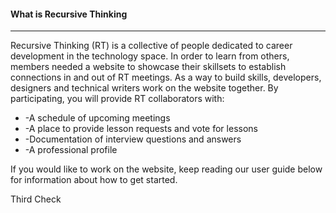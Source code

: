 <h4 class="colorGray42 fw500 ttup">What is Recursive Thinking</h4>
<hr>
<p>
    Recursive Thinking (RT) is a collective of people dedicated to career development in the technology space. In order to learn from others, members needed a website to showcase their skillsets to establish connections in and out of RT meetings. As a way to build skills, developers, designers and technical writers work on the website together. By participating, you will provide RT collaborators with:
</p>
<ul>
    <li>-A schedule of upcoming meetings</li>
    <li>-A place to provide lesson requests and vote for lessons</li>
    <li>-Documentation of interview questions and answers</li>
    <li>-A professional profile</li>
</ul>
<p>
    If you would like to work on the website, keep reading our user guide below for information about how to get started.
</p>
<p>
    Third Check
</p>